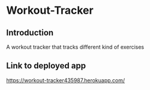 # Workout-Tracker
## Introduction 
A workout tracker that tracks different kind of exercises 
## Link to deployed app
https://workout-tracker435987.herokuapp.com/
